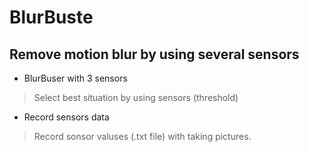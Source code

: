 BlurBuste
======================

Remove motion blur by using several sensors
------

+ BlurBuser with 3 sensors
> Select best situation by using sensors (threshold)

+ Record sensors data
> Record sonsor valuses (.txt file) with taking pictures.

